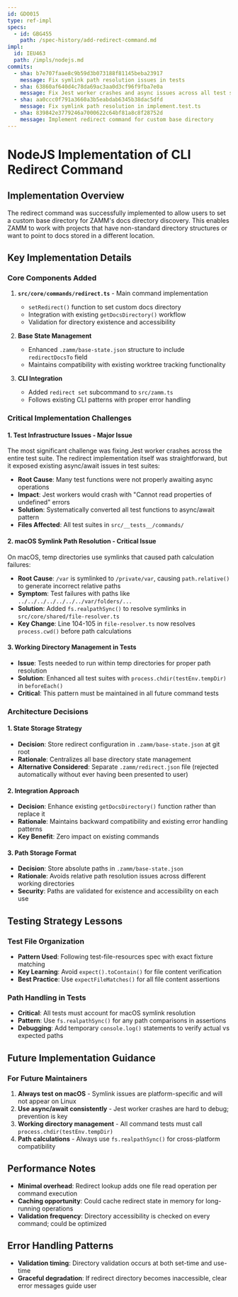 ```yaml
---
id: GDO015
type: ref-impl
specs:
  - id: GBG455
    path: /spec-history/add-redirect-command.md
impl:
  id: IEU463
  path: /impls/nodejs.md
commits:
  - sha: b7e707faae8c9b59d3b073188f81145beba23917
    message: Fix symlink path resolution issues in tests
  - sha: 63860af640d4c78da69ac3aa0d3cf96f9fba7e0a
    message: Fix Jest worker crashes and async issues across all test suites
  - sha: aa0ccc0f791a3660a3b5eabdab6345b38dac5dfd
    message: Fix symlink path resolution in implement.test.ts
  - sha: 839842e3779246a7000622c64bf81a8c8f28752d
    message: Implement redirect command for custom base directory
---
```


# NodeJS Implementation of CLI Redirect Command

## Implementation Overview

The redirect command was successfully implemented to allow users to set a custom base directory for ZAMM's docs directory discovery. This enables ZAMM to work with projects that have non-standard directory structures or want to point to docs stored in a different location.

## Key Implementation Details

### Core Components Added

1. **`src/core/commands/redirect.ts`** - Main command implementation
   - `setRedirect()` function to set custom docs directory
   - Integration with existing `getDocsDirectory()` workflow
   - Validation for directory existence and accessibility

2. **Base State Management**
   - Enhanced `.zamm/base-state.json` structure to include `redirectDocsTo` field
   - Maintains compatibility with existing worktree tracking functionality

3. **CLI Integration**
   - Added `redirect set` subcommand to `src/zamm.ts`
   - Follows existing CLI patterns with proper error handling

### Critical Implementation Challenges

#### 1. Test Infrastructure Issues - **Major Issue**

The most significant challenge was fixing Jest worker crashes across the entire test suite. The redirect implementation itself was straightforward, but it exposed existing async/await issues in test suites:

- **Root Cause**: Many test functions were not properly awaiting async operations
- **Impact**: Jest workers would crash with "Cannot read properties of undefined" errors
- **Solution**: Systematically converted all test functions to async/await pattern
- **Files Affected**: All test suites in `src/__tests__/commands/`

#### 2. macOS Symlink Path Resolution - **Critical Issue**

On macOS, temp directories use symlinks that caused path calculation failures:

- **Root Cause**: `/var` is symlinked to `/private/var`, causing `path.relative()` to generate incorrect relative paths
- **Symptom**: Test failures with paths like `../../../../../../../var/folders/...`
- **Solution**: Added `fs.realpathSync()` to resolve symlinks in `src/core/shared/file-resolver.ts`
- **Key Change**: Line 104-105 in `file-resolver.ts` now resolves `process.cwd()` before path calculations

#### 3. Working Directory Management in Tests

- **Issue**: Tests needed to run within temp directories for proper path resolution
- **Solution**: Enhanced all test suites with `process.chdir(testEnv.tempDir)` in `beforeEach()`
- **Critical**: This pattern must be maintained in all future command tests

### Architecture Decisions

#### 1. State Storage Strategy

- **Decision**: Store redirect configuration in `.zamm/base-state.json` at git root
- **Rationale**: Centralizes all base directory state management
- **Alternative Considered**: Separate `.zamm/redirect.json` file (rejected automatically without ever having been presented to user)

#### 2. Integration Approach

- **Decision**: Enhance existing `getDocsDirectory()` function rather than replace it
- **Rationale**: Maintains backward compatibility and existing error handling patterns
- **Key Benefit**: Zero impact on existing commands

#### 3. Path Storage Format

- **Decision**: Store absolute paths in `.zamm/base-state.json`
- **Rationale**: Avoids relative path resolution issues across different working directories
- **Security**: Paths are validated for existence and accessibility on each use

## Testing Strategy Lessons

### Test File Organization

- **Pattern Used**: Following test-file-resources spec with exact fixture matching
- **Key Learning**: Avoid `expect().toContain()` for file content verification
- **Best Practice**: Use `expectFileMatches()` for all file content assertions

### Path Handling in Tests

- **Critical**: All tests must account for macOS symlink resolution
- **Pattern**: Use `fs.realpathSync()` for any path comparisons in assertions
- **Debugging**: Add temporary `console.log()` statements to verify actual vs expected paths

## Future Implementation Guidance

### For Future Maintainers

1. **Always test on macOS** - Symlink issues are platform-specific and will not appear on Linux
2. **Use async/await consistently** - Jest worker crashes are hard to debug; prevention is key
3. **Working directory management** - All command tests must call `process.chdir(testEnv.tempDir)`
4. **Path calculations** - Always use `fs.realpathSync()` for cross-platform compatibility

## Performance Notes

- **Minimal overhead**: Redirect lookup adds one file read operation per command execution
- **Caching opportunity**: Could cache redirect state in memory for long-running operations
- **Validation frequency**: Directory accessibility is checked on every command; could be optimized

## Error Handling Patterns

- **Validation timing**: Directory validation occurs at both set-time and use-time
- **Graceful degradation**: If redirect directory becomes inaccessible, clear error messages guide user
